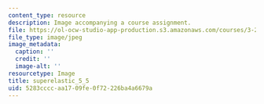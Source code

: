 ```yaml
---
content_type: resource
description: Image accompanying a course assignment.
file: https://ol-ocw-studio-app-production.s3.amazonaws.com/courses/3-22-mechanical-behavior-of-materials-spring-2008/5283ccccaa1709fe0f72226ba4a6679a_superelastic_5_5.jpg
file_type: image/jpeg
image_metadata:
  caption: ''
  credit: ''
  image-alt: ''
resourcetype: Image
title: superelastic_5_5
uid: 5283cccc-aa17-09fe-0f72-226ba4a6679a
---
```

